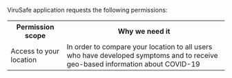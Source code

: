 ViruSafe application requests the following permissions:

<html>
  <body>
    <table align='center'>
      <tr>
        <th>
          Permission scope
        </th>
        <th>
          Why we need it
        </th>
      </tr>
      <tr>
        <td>Access to your location</td>
        <td>In order to compare your location to all users who have developed symptoms and to receive geo-based information about COVID-19</td>
      </tr>
      </table>
  </body>
</html>